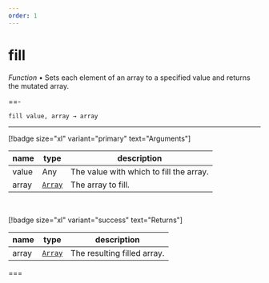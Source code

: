 ```yaml
---
order: 1
---
```

# fill

_Function_ &bull; Sets each element of an array to a specified value and returns the mutated array.


==- <pre><code>fill value, array &rarr; array</code></pre>
<hr>

[!badge size="xl" variant="primary" text="Arguments"]

| name | type | description |
|------|------|-------------|
|value|Any|The value with which to fill the array.|
|array|[`Array`][Array]|The array to fill.|

<br>

[!badge size="xl" variant="success" text="Returns"]

| name | type | description |
|------|------|-------------|
|array|[`Array`][Global]|The resulting filled array.|



===




[Array]: https://developer.mozilla.org/en-US/docs/Web/JavaScript/Reference/Global_Objects/Array
[Global]: #